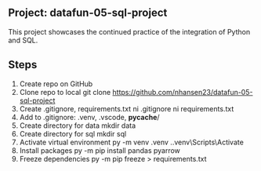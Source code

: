 ## Project: datafun-05-sql-project
This project showcases the continued practice of the integration
of Python and SQL.

## Steps
1. Create repo on GitHub
2. Clone repo to local
    git clone https://github.com/nhansen23/datafun-05-sql-project
3. Create .gitignore, requirements.txt
    ni .gitignore
    ni requirements.txt
4. Add to .gitignore: .venv\, .vscode\, __pycache__/
5. Create directory for data
    mkdir data
6. Create directory for sql
    mkdir sql
7. Activate virtual environment
    py -m venv .venv
    .\.venv\Scripts\Activate
8. Install packages
    py -m pip install pandas pyarrow
9. Freeze dependencies
    py -m pip freeze > requirements.txt

